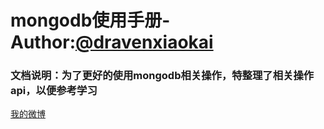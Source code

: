 # mongodb使用手册-Author:[@dravenxiaokai](https://github.com/dravenxiaokai/)

### 文档说明：为了更好的使用mongodb相关操作，特整理了相关操作api，以便参考学习

[我的微博](http://weibo.com/u/3826537889?refer_flag=1001030201_&is_all=1)

